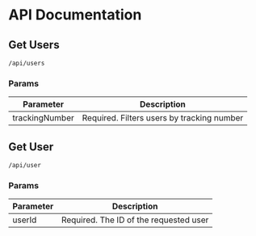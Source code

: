 # API Documentation

## Get Users

`/api/users`

### Params
| Parameter | Description |
|--|--|
| trackingNumber | Required. Filters users by tracking number |

## Get User

`/api/user`

### Params
| Parameter | Description |
|--|--|
| userId | Required. The ID of the requested user |
